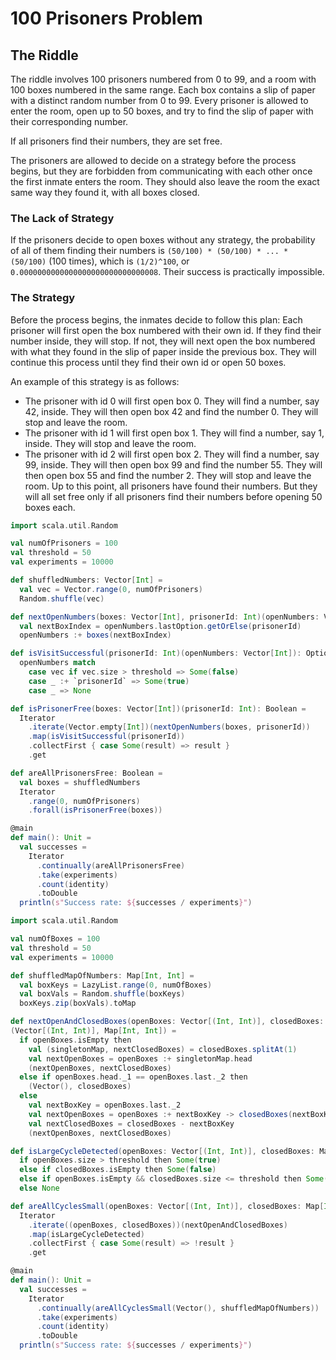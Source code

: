 # 100 Prisoners Problem

## The Riddle

The riddle involves 100 prisoners numbered from 0 to 99, and a room with 100 boxes numbered
in the same range. Each box contains a slip of paper with a distinct random number from 0 to 99.
Every prisoner is allowed to enter the room, open up to 50 boxes, and try to find the slip of
paper with their corresponding number.

If all prisoners find their numbers, they are set free.

The prisoners are allowed to decide on a strategy before the process begins, but they are
forbidden from communicating with each other once the first inmate enters the room.
They should also leave the room the exact same way they found it, with all boxes closed.

### The Lack of Strategy

If the prisoners decide to open boxes without any strategy, the probability of all of them
finding their numbers is `(50/100) * (50/100) * ... * (50/100)` (100 times),
which is `(1/2)^100`, or `0.0000000000000000000000000000008`. Their success is practically
impossible.

### The Strategy

Before the process begins, the inmates decide to follow this plan: Each prisoner will first
open the box numbered with their own id. If they find their number inside, they will stop.
If not, they will next open the box numbered with what they found in the slip of paper
inside the previous box. They will continue this process until they find their own id or
open 50 boxes.

An example of this strategy is as follows:
* The prisoner with id 0 will first open box 0. They will find a number, say 42, inside.
They will then open box 42 and find the number 0. They will stop and leave the room.
* The prisoner with id 1 will first open box 1. They will find a number, say 1, inside.
They will stop and leave the room.
* The prisoner with id 2 will first open box 2. They will find a number, say 99, inside.
They will then open box 99 and find the number 55. They will then open box 55 and find
the number 2. They will stop and leave the room.
Up to this point, all prisoners have found their numbers. But they will all set free only
if all prisoners find their numbers before opening 50 boxes each.




```scala 3
import scala.util.Random

val numOfPrisoners = 100
val threshold = 50
val experiments = 10000

def shuffledNumbers: Vector[Int] =
  val vec = Vector.range(0, numOfPrisoners)
  Random.shuffle(vec)

def nextOpenNumbers(boxes: Vector[Int], prisonerId: Int)(openNumbers: Vector[Int]): Vector[Int] =
  val nextBoxIndex = openNumbers.lastOption.getOrElse(prisonerId)
  openNumbers :+ boxes(nextBoxIndex)

def isVisitSuccessful(prisonerId: Int)(openNumbers: Vector[Int]): Option[Boolean] =
  openNumbers match
    case vec if vec.size > threshold => Some(false)
    case _ :+ `prisonerId` => Some(true)
    case _ => None

def isPrisonerFree(boxes: Vector[Int])(prisonerId: Int): Boolean =
  Iterator
    .iterate(Vector.empty[Int])(nextOpenNumbers(boxes, prisonerId))
    .map(isVisitSuccessful(prisonerId))
    .collectFirst { case Some(result) => result }
    .get

def areAllPrisonersFree: Boolean =
  val boxes = shuffledNumbers
  Iterator
    .range(0, numOfPrisoners)
    .forall(isPrisonerFree(boxes))

@main
def main(): Unit =
  val successes =
    Iterator
      .continually(areAllPrisonersFree)
      .take(experiments)
      .count(identity)
      .toDouble
  println(s"Success rate: ${successes / experiments}")
```

```scala 3
import scala.util.Random

val numOfBoxes = 100
val threshold = 50
val experiments = 10000

def shuffledMapOfNumbers: Map[Int, Int] =
  val boxKeys = LazyList.range(0, numOfBoxes)
  val boxVals = Random.shuffle(boxKeys)
  boxKeys.zip(boxVals).toMap

def nextOpenAndClosedBoxes(openBoxes: Vector[(Int, Int)], closedBoxes: Map[Int, Int]):
(Vector[(Int, Int)], Map[Int, Int]) =
  if openBoxes.isEmpty then
    val (singletonMap, nextClosedBoxes) = closedBoxes.splitAt(1)
    val nextOpenBoxes = openBoxes :+ singletonMap.head
    (nextOpenBoxes, nextClosedBoxes)
  else if openBoxes.head._1 == openBoxes.last._2 then
    (Vector(), closedBoxes)
  else
    val nextBoxKey = openBoxes.last._2
    val nextOpenBoxes = openBoxes :+ nextBoxKey -> closedBoxes(nextBoxKey)
    val nextClosedBoxes = closedBoxes - nextBoxKey
    (nextOpenBoxes, nextClosedBoxes)

def isLargeCycleDetected(openBoxes: Vector[(Int, Int)], closedBoxes: Map[Int, Int]): Option[Boolean] =
  if openBoxes.size > threshold then Some(true)
  else if closedBoxes.isEmpty then Some(false)
  else if openBoxes.isEmpty && closedBoxes.size <= threshold then Some(false)
  else None

def areAllCyclesSmall(openBoxes: Vector[(Int, Int)], closedBoxes: Map[Int, Int]): Boolean =
  Iterator
    .iterate((openBoxes, closedBoxes))(nextOpenAndClosedBoxes)
    .map(isLargeCycleDetected)
    .collectFirst { case Some(result) => !result }
    .get

@main
def main(): Unit =
  val successes =
    Iterator
      .continually(areAllCyclesSmall(Vector(), shuffledMapOfNumbers))
      .take(experiments)
      .count(identity)
      .toDouble
  println(s"Success rate: ${successes / experiments}")
```


